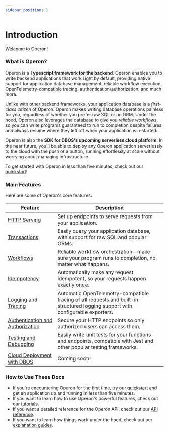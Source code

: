 ```yaml
---
sidebar_position: 1
---
```


# Introduction

Welcome to Operon!

### What is Operon?

Operon is a **Typescript framework for the backend**.
Operon enables you to write backend applications that work right by default, providing native support for application database management, reliable workflow execution, OpenTelemetry-compatible tracing, authentication/authorization, and much more.

Unlike with other backend frameworks, your application database is a _first-class citizen_ of Operon.
Operon makes writing database operations painless for you, regardless of whether you prefer raw SQL or an ORM.
Under the hood, Operon also leverages the database to give you _reliable workflows_, so you can write programs guaranteed to run to completion despite failures and always resume where they left off when your application is restarted.

Operon is also the **SDK for DBOS's upcoming serverless cloud platform**.
In the near future, you'll be able to deploy any Operon application serverlessly to the cloud with the push of a button, running effortlessly at scale without worrying about managing infrastructure.

To get started with Operon in less than five minutes, check out our [quickstart](./getting-started/quickstart)!

### Main Features

Here are some of Operon's core features:

| Feature                                                                       | Description
| ----------------------------------------------------------------------------- | ------------------------------------------------------------------------------------------------------------------------- |
| [HTTP Serving](./tutorials/transaction-tutorial)                              | Set up endpoints to serve requests from your application.
| [Transactions](./tutorials/transaction-tutorial)                              | Easily query your application database, with support for raw SQL and popular ORMs.
| [Workflows](./tutorials/workflow-tutorial)                                    | Reliable workflow orchestration&#8212;make sure your program runs to completion, no matter what happens.
| [Idempotency](./tutorials/idempotency-tutorial)                               | Automatically make any request idempotent, so your requests happen exactly once.
| [Logging and Tracing](./tutorials/logging)                                    | Automatic OpenTelemetry-compatible tracing of all requests and built-in structured logging support with configurable exporters.
| [Authentication and Authorization](./tutorials/authentication-authorization)  | Secure your HTTP endpoints so only authorized users can access them.
| [Testing and Debugging](./tutorials/testing-tutorial)                         | Easily write unit tests for your functions and endpoints, compatible with Jest and other popular testing frameworks.
| [Cloud Deployment with DBOS](https://dbos.dev)                                | Coming soon!


### How to Use These Docs

- If you're encountering Operon for the first time, try our [quickstart](./getting-started/quickstart) and get an application up and running in less than five minutes.
- If you want to learn how to use Operon's powerful features, check out our [tutorials](./category/tutorials).
- If you want a detailed reference for the Operon API, check out our [API reference](./category/api-reference).
- If you want to learn how things work under the hood, check out our [explanation guides](./category/concepts-and-explanations).